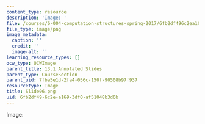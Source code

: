 ```yaml
---
content_type: resource
description: 'Image: '
file: /courses/6-004-computation-structures-spring-2017/6fb2df496c2ea1693df0af51048b3d6b_Slide06.png
file_type: image/png
image_metadata:
  caption: ''
  credit: ''
  image-alt: ''
learning_resource_types: []
ocw_type: OCWImage
parent_title: 13.1 Annotated Slides
parent_type: CourseSection
parent_uid: 7fba5e1d-2fa4-056c-150f-90508b97f937
resourcetype: Image
title: Slide06.png
uid: 6fb2df49-6c2e-a169-3df0-af51048b3d6b
---
```

Image: 


